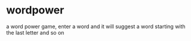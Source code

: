 # wordpower
a word power game, enter a word and it will suggest a word starting with the last letter and so on
